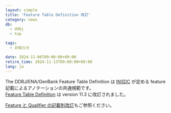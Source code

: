 ```yaml
---
layout: simple
title: 'Feature Table Definition 改訂'
category: news
db:
  - ddbj
  - top

tags:
  - お知らせ

date: 2024-11-06T09:00:00+09:00
retire_time: 2024-11-13T09:00:00+09:00
lang: ja
---
```


The DDBJ/ENA/GenBank Feature Table Definition は [INSDC](http://www.insdc.org/ ) が定める feature 記載によるアノテーションの共通規範です。    
[Feature Table Definition](/ddbj/feature-table.html ) は version 11.3 に改訂されました。    

[Feature と Qualifier の記載則改訂](/activities/insdc_meeting/2024.html#2024-ft )もご参照ください。
